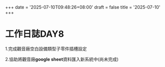 +++
date = '2025-07-10T09:48:26+08:00'
draft = false
title = '2025-07-10'
+++
# 工作日誌DAY8

<!--more-->

1.完成觀音廠空白設備類型子零件插槽設定

2.協助將觀音廠**google sheet**資料匯入新系統中(尚未完成)